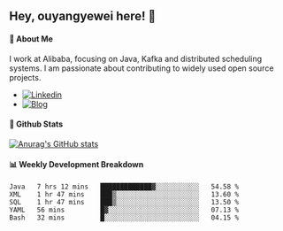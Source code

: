 ## Hey, ouyangyewei here! :wave:

#### :rocket: About Me
I work at Alibaba, focusing on Java, Kafka and distributed scheduling systems. I am passionate about contributing to widely used open source projects.

- [![Linkedin](https://img.shields.io/badge/LinkedIn-ouyangyewei-blue)](https://www.linkedin.com/in/ouyangyewei/)
- [![Blog](https://img.shields.io/badge/Blog-yeweiouyang-orange)](https://blog.csdn.net/yeweiouyang)

#### :star2: Github Stats
[![Anurag's GitHub stats](https://github-readme-stats.vercel.app/api?username=ouyangyewei&show_icons=true&cache_seconds=3600&theme=tokyonight)](https://github.com/anuraghazra/github-readme-stats)

#### :bar_chart: Weekly Development Breakdown
<!--START_SECTION:waka-->
```text
Java   7 hrs 12 mins   █████████████▓░░░░░░░░░░░   54.58 % 
XML    1 hr 47 mins    ███▒░░░░░░░░░░░░░░░░░░░░░   13.60 % 
SQL    1 hr 47 mins    ███▒░░░░░░░░░░░░░░░░░░░░░   13.50 % 
YAML   56 mins         █▓░░░░░░░░░░░░░░░░░░░░░░░   07.13 % 
Bash   32 mins         █░░░░░░░░░░░░░░░░░░░░░░░░   04.15 % 
```
<!--END_SECTION:waka-->
